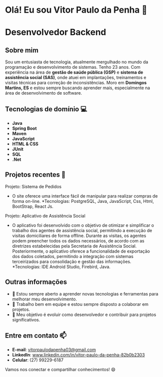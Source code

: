 # Olá! Eu sou Vitor Paulo da Penha 👋
# Desenvolvedor Backend

## Sobre mim

Sou um entusiasta de tecnologia, atualmente mergulhado no mundo da programação e desenvolvimento de sistemas. 
Tenho 23 anos. Com experiência na área de **gestão de saúde pública (GSP)** e **sistema de assistência social (SAS)**, onde atuei em implantações,
treinamentos e visitas técnicas para correção de inconsistências.
   Moro em **Domingos Martins, ES** e estou sempre buscando aprender mais, especialmente na área de desenvolvimento de software.

## Tecnologias de domínio 💻

- **Java**
- **Spring Boot**
- **Maven**
- **JavaScript**
- **HTML & CSS**
- **JUnit**
- **SQL**
- **.Net**
  
## Projetos recentes 🚀

 
Projeto: Sistema de Pedidos 
* O site oferece uma interface fácil 
de manipular para realizar compras 
de forma on-line. 
*Tecnologias: PostgreSQL, Java, JavaScript, 
Css, Html, BootStrap, React Js.

Projeto: Aplicativo de Assistência Social 
* O aplicativo foi desenvolvido com o objetivo de otimizar e simplificar 
o trabalho dos agentes de assistência social, permitindo a execução 
de visitas domiciliares de forma offline. Durante as visitas, os agentes 
podem preencher todos os dados necessários, de acordo com as diretrizes 
estabelecidas pela Secretaria de Assistência Social. Posteriormente, o aplicativo 
oferece a funcionalidade de exportação dos dados coletados, permitindo a integração 
com sistemas terceirizados para consolidação e gestão das informações. 
*Tecnologias: IDE Android Studio, Firebird, Java. 
## Outras informações

- 🌱 Estou sempre aberto a aprender novas tecnologias e ferramentas para melhorar meu desenvolvimento.
- 🤝 Trabalho bem em equipe e estou sempre disposto a colaborar em projetos.
- 🎯 Meu objetivo é evoluir como desenvolvedor e contribuir para projetos significativos.

## Entre em contato 📫

- **E-mail**: vitorpaulodapenha03@gmail.com
- **LinkedIn**: www.linkedin.com/in/vitor-paulo-da-penha-82b0b2303
- **Celular**: (27) 99229-6187

Vamos nos conectar e compartilhar conhecimentos! 😄
